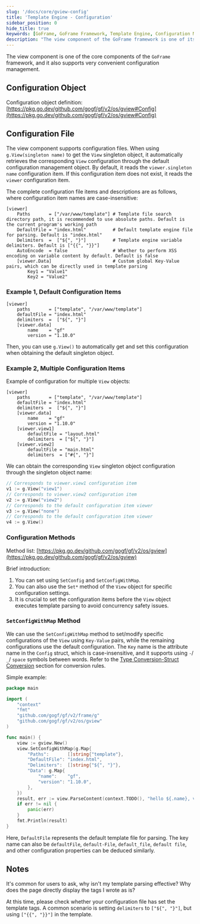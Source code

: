 ```yaml
---
slug: '/docs/core/gview-config'
title: 'Template Engine - Configuration'
sidebar_position: 0
hide_title: true
keywords: [GoFrame, GoFrame Framework, Template Engine, Configuration Management, View Component, Template Configuration, gview, Template Parsing, XSS Encoding, Singleton Object]
description: "The view component of the GoFrame framework is one of its cores, supporting convenient configuration management. This article provides a detailed introduction on managing view components through configuration files, including the definitions and examples of configuration items. It also explains how to use the SetConfigWithMap method for specific configuration settings to ensure proper template parsing."
---
```


The view component is one of the core components of the `GoFrame` framework, and it also supports very convenient configuration management.

## Configuration Object

Configuration object definition: [https://pkg.go.dev/github.com/gogf/gf/v2/os/gview#Config](https://pkg.go.dev/github.com/gogf/gf/v2/os/gview#Config)

## Configuration File

The view component supports configuration files. When using `g.View(singleton name)` to get the `View` singleton object, it automatically retrieves the corresponding `View` configuration through the default configuration management object. By default, it reads the `viewer.singleton name` configuration item. If this configuration item does not exist, it reads the `viewer` configuration item.

The complete configuration file items and descriptions are as follows, where configuration item names are case-insensitive:

```
[viewer]
    Paths       = ["/var/www/template"] # Template file search directory path, it is recommended to use absolute paths. Default is the current program's working path
    DefaultFile = "index.html"          # Default template engine file for parsing. Default is "index.html"
    Delimiters  =  ["${", "}"]          # Template engine variable delimiters. Default is ["{{", "}}"]
    AutoEncode  = false                 # Whether to perform XSS encoding on variable content by default. Default is false
    [viewer.Data]                       # Custom global Key-Value pairs, which can be directly used in template parsing
        Key1 = "Value1"
        Key2 = "Value2"
```

### Example 1, Default Configuration Items

```
[viewer]
    paths       = ["template", "/var/www/template"]
    defaultFile = "index.html"
    delimiters  =  ["${", "}"]
    [viewer.data]
        name    = "gf"
        version = "1.10.0"
```

Then, you can use `g.View()` to automatically get and set this configuration when obtaining the default singleton object.

### Example 2, Multiple Configuration Items

Example of configuration for multiple `View` objects:

```
[viewer]
    paths       = ["template", "/var/www/template"]
    defaultFile = "index.html"
    delimiters  =  ["${", "}"]
    [viewer.data]
        name    = "gf"
        version = "1.10.0"
    [viewer.view1]
        defaultFile = "layout.html"
        delimiters  = ["${", "}"]
    [viewer.view2]
        defaultFile = "main.html"
        delimiters  = ["#{", "}"]
```

We can obtain the corresponding `View` singleton object configuration through the singleton object name:

```go
// Corresponds to viewer.view1 configuration item
v1 := g.View("view1")
// Corresponds to viewer.view2 configuration item
v2 := g.View("view2")
// Corresponds to the default configuration item viewer
v3 := g.View("none")
// Corresponds to the default configuration item viewer
v4 := g.View()
```

### Configuration Methods

Method list: [https://pkg.go.dev/github.com/gogf/gf/v2/os/gview](https://pkg.go.dev/github.com/gogf/gf/v2/os/gview)

Brief introduction:

1. You can set using `SetConfig` and `SetConfigWithMap`.
2. You can also use the `Set*` method of the `View` object for specific configuration settings.
3. It is crucial to set the configuration items before the `View` object executes template parsing to avoid concurrency safety issues.

### `SetConfigWithMap` Method

We can use the `SetConfigWithMap` method to set/modify specific configurations of the `View` using `Key-Value` pairs, while the remaining configurations use the default configuration. The `Key` name is the attribute name in the `Config` struct, which is case-insensitive, and it supports using `-`/ `_`/ `space` symbols between words. Refer to the [Type Conversion-Struct Conversion](../类型转换/类型转换-Struct转换.md) section for conversion rules.

Simple example:

```go
package main

import (
    "context"
    "fmt"
    "github.com/gogf/gf/v2/frame/g"
    "github.com/gogf/gf/v2/os/gview"
)

func main() {
    view := gview.New()
    view.SetConfigWithMap(g.Map{
        "Paths":       []string{"template"},
        "DefaultFile": "index.html",
        "Delimiters":  []string{"${", "}"},
        "Data": g.Map{
            "name":    "gf",
            "version": "1.10.0",
        },
    })
    result, err := view.ParseContent(context.TODO(), "hello ${.name}, version: ${.version}")
    if err != nil {
        panic(err)
    }
    fmt.Println(result)
}
```

Here, `DefaultFile` represents the default template file for parsing. The key name can also be `defaultFile`, `default-File`, `default_file`, `default file`, and other configuration properties can be deduced similarly.

## Notes

It's common for users to ask, why isn't my template parsing effective? Why does the page directly display the tags I wrote as is?

At this time, please check whether your configuration file has set the template tags. A common scenario is setting `delimiters` to `["${", "}"]`, but using `["{{", "}}"]` in the template.